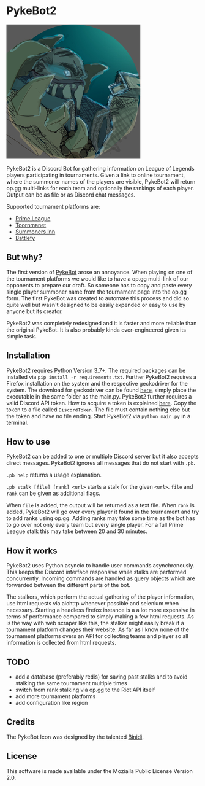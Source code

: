 # PykeBot2

![alt text](./PykeIconResize.jpg)

PykeBot2 is a Discord Bot for gathering information on League of Legends players participating in tournaments.
Given a link to online tournament, where the summoner names of the players are visible,
PykeBot2 will return op.gg multi-links for each team and optionally the rankings of each player.
Output can be as file or as Discord chat messages.

Supported tournament platforms are:
- [Prime League](https://www.primeleague.gg/de/start)
- [Toornmanet](https://www.toornament.com/en_US/)
- [Summoners Inn](https://www.summoners-inn.de/de/start)
- [Battlefy](https://battlefy.com/)

## But why?
The first version of [PykeBot](https://github.com/Twalord/PykeBot) arose an annoyance.
When playing on one of the tournament platforms we would like to have a op.gg multi-link of our opponents to prepare our draft.
So someone has to copy and paste every single player summoner name from the tournament page into the op.gg form.
The first PykeBot was created to automate this process and did so quite well but wasn't designed to be easily expended or easy to use by anyone but its creator.

PykeBot2 was completely redesigned and it is faster and more reliable than the original PykeBot.
It is also probably kinda over-engineered given its simple task.

## Installation
PykeBot2 requires Python Version 3.7+.
The required packages can be installed via `pip install -r requirements.txt`.
Further PykeBot2 requires a Firefox installation on the system and the respective geckodriver for the system.
The download for geckodriver can be found [here](https://github.com/mozilla/geckodriver/releases),
simply place the executable in the same folder as the main.py.
PykeBot2 further requires a valid Discord API token. How to acquire a token is explained [here](https://github.com/reactiflux/discord-irc/wiki/Creating-a-discord-bot-&-getting-a-token).
Copy the token to a file called `DiscordToken`. 
The file must contain nothing else but the token and have no file ending.
Start PykeBot2 via `python main.py` in a terminal.

## How to use
PykeBot2 can be added to one or multiple Discord server but it also accepts direct messages.
PykeBot2 ignores all messages that do not start with `.pb`.

`.pb help` returns a usage explanation.

`.pb stalk [file] [rank] <url>` starts a stalk for the given `<url>`. 
`file` and `rank` can be given as additional flags.

When `file` is added, the output will be returned as a text file.
When `rank` is added, PykeBot2 will go over every player it found in the tournament and try to add ranks using op.gg.
Adding ranks may take some time as the bot has to go over not only every team but every single player.
For a full Prime League stalk this may take between 20 and 30 minutes.

## How it works
PykeBot2 uses Python asyncio to handle user commands asynchronously. 
This keeps the Discord interface responsive while stalks are performed concurrently.
Incoming commands are handled as query objects which are forwarded between the different parts of the bot.

The stalkers, which perform the actual gathering of the player information, use html requests via aiohttp whenever possible
and selenium when necessary. Starting a headless firefox instance is a a lot more expensive in terms of performance
compared to simply making a few html requests. 
As is the way with web scraper like this, the stalker might easily break if a tournament platform changes their website.
As far as I know none of the tournament platforms overs an API for collecting teams and player so all information is collected from html requests.

## TODO

- add a database (preferably redis) for saving past stalks and to avoid stalking the same tournament multiple times
- switch from rank stalking via op.gg to the Riot API itself
- add more tournament platforms
- add configuration like region

## Credits
The PykeBot Icon was designed by the talented [Binidi](https://www.deviantart.com/binidi/art/Pyke-Icon-808245658).

## License
This software is made available under the Mozialla Public License Version 2.0.